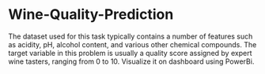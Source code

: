 # Wine-Quality-Prediction
 The dataset used for this task typically contains a number of features such as acidity, pH, alcohol content, and various other chemical compounds. The target variable in this problem is usually a quality score assigned by expert wine tasters, ranging from 0 to 10. Visualize it on dashboard using PowerBi.

